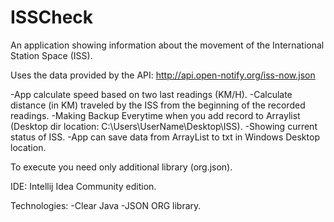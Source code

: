 # ISSCheck
An application showing information about the movement of the International Station Space (ISS).

Uses the data provided by the API:
http://api.open-notify.org/iss-now.json

-App calculate speed based on two last readings (KM/H).
-Calculate distance (in KM) traveled by the ISS from the beginning of the recorded readings.
-Making Backup Everytime when you add record to Arraylist (Desktop dir location: C:\Users\UserName\Desktop\ISS).
-Showing current status of ISS.
-App can save data from ArrayList to txt in Windows Desktop location. 

To execute you need only additional library (org.json).

IDE: Intellij Idea Community edition.

Technologies:
-Clear Java
-JSON ORG library.
